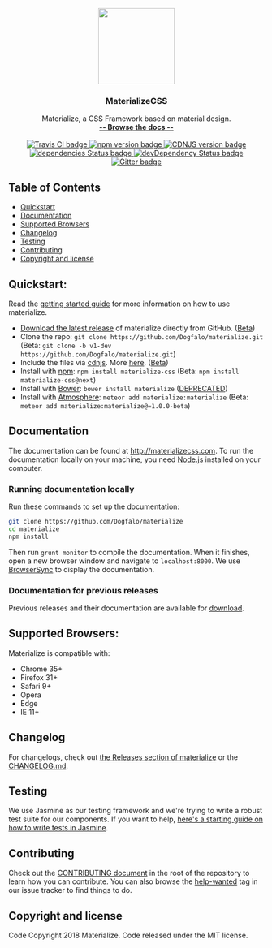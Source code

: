 <p align="center">
<a href="http://materializecss.com/">
<img src="http://materializecss.com/res/materialize.svg" width="150">
</a>
</p>

<h3 align="center">MaterializeCSS</h3>

<p align="center">
Materialize, a CSS Framework based on material design.
<br>
<a href="http://materializecss.com/"><strong>-- Browse the docs --</strong></a>
<br>
<br>
<a href="https://travis-ci.org/Dogfalo/materialize">
<img src="https://travis-ci.org/Dogfalo/materialize.svg?branch=master" alt="Travis CI badge">
</a>
<a href="https://badge.fury.io/js/materialize-css">
<img src="https://badge.fury.io/js/materialize-css.svg" alt="npm version badge">
</a>
<a href="https://cdnjs.com/libraries/materialize">
<img src="https://img.shields.io/cdnjs/v/materialize.svg" alt="CDNJS version badge">
</a>
<a href="https://david-dm.org/Dogfalo/materialize">
<img src="https://david-dm.org/Dogfalo/materialize/status.svg" alt="dependencies Status badge">
</a>
<a href="https://david-dm.org/Dogfalo/materialize#info=devDependencies">
<img src="https://david-dm.org/Dogfalo/materialize/dev-status.svg" alt="devDependency Status badge">
</a>
<a href="https://gitter.im/Dogfalo/materialize">
<img src="https://badges.gitter.im/Join%20Chat.svg" alt="Gitter badge">
</a>
</p>

## Table of Contents
- [Quickstart](#quickstart)
- [Documentation](#documentation)
- [Supported Browsers](#supported-browsers)
- [Changelog](#changelog)
- [Testing](#testing)
- [Contributing](#contributing)
- [Copyright and license](#copyright-and-license)

## Quickstart:
Read the [getting started guide](http://materializecss.com/getting-started.html) for more information on how to use materialize.

- [Download the latest release](https://github.com/Dogfalo/materialize/releases/latest) of materialize directly from GitHub. ([Beta](https://github.com/Dogfalo/materialize/releases/))
- Clone the repo: `git clone https://github.com/Dogfalo/materialize.git` (Beta: `git clone -b v1-dev https://github.com/Dogfalo/materialize.git`)
- Include the files via [cdnjs](https://cdnjs.com/libraries/materialize). More [here](http://materializecss.com/getting-started.html). ([Beta](https://cdnjs.com/libraries/materialize/1.0.0-beta))
- Install with [npm](https://www.npmjs.com): `npm install materialize-css` (Beta: `npm install materialize-css@next`)
- Install with [Bower](https://bower.io): `bower install materialize` ([DEPRECATED](https://bower.io/blog/2017/how-to-migrate-away-from-bower/))
- Install with [Atmosphere](https://atmospherejs.com): `meteor add materialize:materialize` (Beta: `meteor add materialize:materialize@=1.0.0-beta`)

## Documentation
The documentation can be found at <http://materializecss.com>. To run the documentation locally on your machine, you need [Node.js](https://nodejs.org/en/) installed on your computer.

### Running documentation locally
Run these commands to set up the documentation:

```bash
git clone https://github.com/Dogfalo/materialize
cd materialize
npm install
```

Then run `grunt monitor` to compile the documentation. When it finishes, open a new browser window and navigate to `localhost:8000`. We use [BrowserSync](https://www.browsersync.io/) to display the documentation.

### Documentation for previous releases
Previous releases and their documentation are available for [download](https://github.com/Dogfalo/materialize/releases).

## Supported Browsers:
Materialize is compatible with:

- Chrome 35+
- Firefox 31+
- Safari 9+
- Opera
- Edge
- IE 11+

## Changelog
For changelogs, check out [the Releases section of materialize](https://github.com/Dogfalo/materialize/releases) or the [CHANGELOG.md](CHANGELOG.md).

## Testing
We use Jasmine as our testing framework and we're trying to write a robust test suite for our components. If you want to help, [here's a starting guide on how to write tests in Jasmine](CONTRIBUTING.md#jasmine-testing-guide).

## Contributing
Check out the [CONTRIBUTING document](CONTRIBUTING.md) in the root of the repository to learn how you can contribute. You can also browse the [help-wanted](https://github.com/Dogfalo/materialize/labels/help-wanted) tag in our issue tracker to find things to do.

## Copyright and license
Code Copyright 2018 Materialize. Code released under the MIT license.
